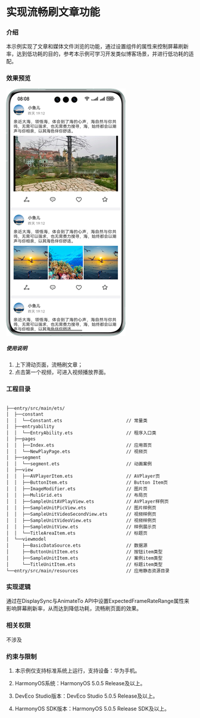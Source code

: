 # 实现流畅刷文章功能

### 介绍

本示例实现了文章和媒体文件浏览的功能，通过设置组件的属性来控制屏幕刷新率，达到低功耗的目的，参考本示例可学习开发类似博客场景，并进行低功耗的适配。

### 效果预览

![Index](screenshot/device/ltpo.png)

##### 使用说明

1. 上下滑动页面，流畅刷文章；
2. 点击第一个视频，可进入视频播放界面。

### 工程目录

```

├──entry/src/main/ets/
│  ├──constant
│  │  └──Constant.ets                        // 常量类
│  ├──entryability
│  │  └──EntryAbility.ets                    // 程序入口类
│  ├──pages
│  │  ├──Index.ets                           // 应用首页
│  │  └──NewPlayPage.ets                     // 视频页
│  ├──segment
│  │  └──segment.ets                         // 动画案例     
│  ├──view
│  │  ├──AVPlayerItem.ets                    // AVPlayer页
│  │  ├──ButtonItem.ets                      // Button Item页
│  │  ├──ImageModifier.ets                   // 图片页
│  │  ├──MuliGrid.ets                        // 布局页
│  │  ├──SampleUnitAVPlayView.ets            // AVPlayer样例页
│  │  ├──SampleUnitPicView.ets               // 图片样例页
│  │  ├──SampleUnitVideoSecondView.ets       // 视频样例页
│  │  ├──SampleUnitVideoView.ets             // 视频样例页
│  │  ├──SampleUnitView.ets                  // 样例展示页
│  │  └──TitleAreaItem.ets                   // 标题页
│  └──viewmodel
│     ├──BasicDataSource.ets                 // 数据源
│     ├──ButtonUnitItem.ets                  // 按钮item类型
│     ├──SampleUnitItem.ets                  // 案例item类型
│     └──TitleUnitItem.ets                   // 标题item类型
└──entry/src/main/resources                  // 应用静态资源目录
```

### 实现逻辑
通过在DisplaySync与AnimateTo API中设置ExpectedFrameRateRange属性来影响屏幕刷新率，从而达到降低功耗，流畅刷页面的效果。

### 相关权限

不涉及

### 约束与限制

1. 本示例仅支持标准系统上运行，支持设备：华为手机。

2. HarmonyOS系统：HarmonyOS 5.0.5 Release及以上。

3. DevEco Studio版本：DevEco Studio 5.0.5 Release及以上。

4. HarmonyOS SDK版本：HarmonyOS 5.0.5 Release SDK及以上。